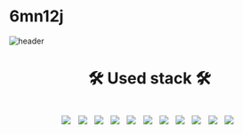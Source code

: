 # 6mn12j
![header](https://capsule-render.vercel.app/api?type=slice&color=75bde0&height=300&section=header&text=6mn12j&fontSize=90&fontColor=363636&fontAlignY=40)

<h1 align="center">🛠 Used stack 🛠</p>
<p align="center">
   <img src="https://img.shields.io/badge/Python-3776AB?style=flat-square&logo=Python&logoColor=white"/></a>&nbsp
   <img src="https://img.shields.io/badge/C-A8B9CC?style=flat-square&logo=C&logoColor=white"/></a>&nbsp 
   <img src="https://img.shields.io/badge/PHP-777BB4?style=flat-square&logo=php&logoColor=white"/></a>&nbsp 
   <img src="https://img.shields.io/badge/JavaScript-F7DF1E?style=flat-square&logo=JavaScript&logoColor=white"/></a>&nbsp
   <img src="https://img.shields.io/badge/Babel-F9DC3E?style=flat-square&logo=Babel&logoColor=white"/></a>&nbsp
   <img src="https://img.shields.io/badge/Node.js-339933?style=flat-square&logo=Node.js&logoColor=white"/></a>&nbsp
   <img src="https://img.shields.io/badge/React-61DAFB?style=flat-square&logo=React&logoColor=white"/></a>&nbsp 
   <img src="https://img.shields.io/badge/HTML5-E34F26?style=flat-square&logo=HTML5&logoColor=white"/></a>&nbsp 
   <img src="https://img.shields.io/badge/css-1572B6?style=flat-square&logo=css3&logoColor=white"/></a>&nbsp 
   <img src="https://img.shields.io/badge/Mongo DB-47A248?style=flat-square&logo=MongoDB&logoColor=white"/></a>&nbsp 
   <img src="https://img.shields.io/badge/MySQL-4479A1?style=flat-square&logo=MySQL&logoColor=white"/></a>&nbsp 
<p>
